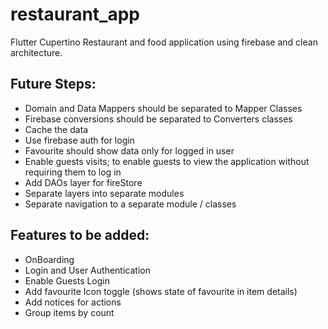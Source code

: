 # restaurant_app

Flutter Cupertino Restaurant and food application using firebase and clean architecture.


## Future Steps:
- Domain and Data Mappers should be separated to Mapper Classes
- Firebase conversions should be separated to Converters classes
- Cache the data
- Use firebase auth for login
- Favourite should show data only for logged in user
- Enable guests visits; to enable guests to view the application without requiring them to log in
- Add DAOs layer for fireStore
- Separate layers into separate modules
- Separate navigation to a separate module / classes


## Features to be added:
- OnBoarding
- Login and User Authentication
- Enable Guests Login
- Add favourite Icon toggle (shows state of favourite in item details)
- Add notices for actions
- Group items by count
